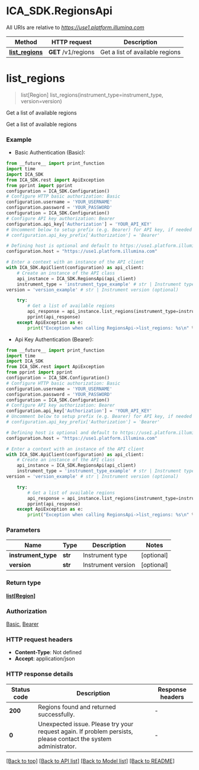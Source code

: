 # ICA_SDK.RegionsApi

All URIs are relative to *https://use1.platform.illumina.com*

Method | HTTP request | Description
------------- | ------------- | -------------
[**list_regions**](RegionsApi.md#list_regions) | **GET** /v1/regions | Get a list of available regions


# **list_regions**
> list[Region] list_regions(instrument_type=instrument_type, version=version)

Get a list of available regions

Get a list of available regions

### Example

* Basic Authentication (Basic):
```python
from __future__ import print_function
import time
import ICA_SDK
from ICA_SDK.rest import ApiException
from pprint import pprint
configuration = ICA_SDK.Configuration()
# Configure HTTP basic authorization: Basic
configuration.username = 'YOUR_USERNAME'
configuration.password = 'YOUR_PASSWORD'
configuration = ICA_SDK.Configuration()
# Configure API key authorization: Bearer
configuration.api_key['Authorization'] = 'YOUR_API_KEY'
# Uncomment below to setup prefix (e.g. Bearer) for API key, if needed
# configuration.api_key_prefix['Authorization'] = 'Bearer'

# Defining host is optional and default to https://use1.platform.illumina.com
configuration.host = "https://use1.platform.illumina.com"

# Enter a context with an instance of the API client
with ICA_SDK.ApiClient(configuration) as api_client:
    # Create an instance of the API class
    api_instance = ICA_SDK.RegionsApi(api_client)
    instrument_type = 'instrument_type_example' # str | Instrument type (optional)
version = 'version_example' # str | Instrument version (optional)

    try:
        # Get a list of available regions
        api_response = api_instance.list_regions(instrument_type=instrument_type, version=version)
        pprint(api_response)
    except ApiException as e:
        print("Exception when calling RegionsApi->list_regions: %s\n" % e)
```

* Api Key Authentication (Bearer):
```python
from __future__ import print_function
import time
import ICA_SDK
from ICA_SDK.rest import ApiException
from pprint import pprint
configuration = ICA_SDK.Configuration()
# Configure HTTP basic authorization: Basic
configuration.username = 'YOUR_USERNAME'
configuration.password = 'YOUR_PASSWORD'
configuration = ICA_SDK.Configuration()
# Configure API key authorization: Bearer
configuration.api_key['Authorization'] = 'YOUR_API_KEY'
# Uncomment below to setup prefix (e.g. Bearer) for API key, if needed
# configuration.api_key_prefix['Authorization'] = 'Bearer'

# Defining host is optional and default to https://use1.platform.illumina.com
configuration.host = "https://use1.platform.illumina.com"

# Enter a context with an instance of the API client
with ICA_SDK.ApiClient(configuration) as api_client:
    # Create an instance of the API class
    api_instance = ICA_SDK.RegionsApi(api_client)
    instrument_type = 'instrument_type_example' # str | Instrument type (optional)
version = 'version_example' # str | Instrument version (optional)

    try:
        # Get a list of available regions
        api_response = api_instance.list_regions(instrument_type=instrument_type, version=version)
        pprint(api_response)
    except ApiException as e:
        print("Exception when calling RegionsApi->list_regions: %s\n" % e)
```

### Parameters

Name | Type | Description  | Notes
------------- | ------------- | ------------- | -------------
 **instrument_type** | **str**| Instrument type | [optional] 
 **version** | **str**| Instrument version | [optional] 

### Return type

[**list[Region]**](Region.md)

### Authorization

[Basic](../README.md#Basic), [Bearer](../README.md#Bearer)

### HTTP request headers

 - **Content-Type**: Not defined
 - **Accept**: application/json

### HTTP response details
| Status code | Description | Response headers |
|-------------|-------------|------------------|
**200** | Regions found and returned successfully. |  -  |
**0** | Unexpected issue. Please try your request again. If problem persists, please contact the system administrator. |  -  |

[[Back to top]](#) [[Back to API list]](../README.md#documentation-for-api-endpoints) [[Back to Model list]](../README.md#documentation-for-models) [[Back to README]](../README.md)

